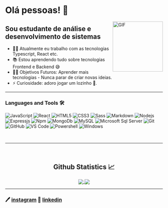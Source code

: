 # Olá pessoas! 🤙

<img align="right" alt="GIF" height="160px" src="https://media.giphy.com/media/du3J3cXyzhj75IOgvA/giphy.gif" />

## Sou estudante de análise e desenvolvimento de sistemas 

- 👨‍💻 Atualmente eu trabalho com as tecnologias Typescript, React etc.
- 📚 Estou aprendendo tudo sobre tecnologias Frontend e Backend 😅
- 💪🏼 Objetivos Futuros: Aprender mais tecnologias - Nunca parar de criar novas ideias.
- ⚡ Curiosidade: adoro jogar um lozinho 🎱.

---

### Languages and Tools 🛠 

![JavaScript](https://img.shields.io/badge/-JavaScript-%23F7DF1C?style=flat-square&logo=javascript&logoColor=000000&labelColor=%23F7DF1C&color=%23FFCE5A)
![React](https://img.shields.io/badge/-React-61DAFB?style=flat-square&logo=react&logoColor=ffffff)
![HTML5](https://img.shields.io/badge/-HTML5-%23E44D27?style=flat-square&logo=html5&logoColor=ffffff)
![CSS3](https://img.shields.io/badge/-CSS3-%231572B6?style=flat-square&logo=css3)
![Sass](https://img.shields.io/badge/-Sass-%23CC6699?style=flat-square&logo=sass&logoColor=ffffff)
![Markdown](https://img.shields.io/badge/-Markdown-000000?style=flat-square&logo=markdown)
![Nodejs](https://img.shields.io/badge/-Nodejs-339933?style=flat-square&logo=Node.js&logoColor=ffffff)
![Expressjs](https://img.shields.io/badge/-Expressjs-orange?style=flat-square&logo=expressjs&logoColor=black)
![Npm](https://img.shields.io/badge/-npm-CB3837?style=flat-square&logo=npm)
![MongoDb](https://img.shields.io/badge/-MongoDb-FFCA28?style=flat-square&logo=mongodb&logoColor=ffffff)
![MySQL](https://img.shields.io/badge/-MySQL-blue?style=flat-square&logo=mysql&logoColor=ffffff)
![Microsoft Sql Server](https://img.shields.io/badge/-Sql%20Server-CC2927?style=flat-square&logo=microsoft-sql-server&logoColor=ffffff)
![Git](https://img.shields.io/badge/-Git-%23F05032?style=flat-square&logo=git&logoColor=%23ffffff)
![GitHub](https://img.shields.io/badge/-GitHub-181717?style=flat-square&logo=github)
![VS Code](http://img.shields.io/badge/-VS%20Code-007ACC?style=flat-square&logo=visual-studio-code&logoColor=ffffff)
![Powershell](http://img.shields.io/badge/-Powershell-5391FE?style=flat-square&logo=powershell&logoColor=ffffff)
![Windows](http://img.shields.io/badge/-Windows-0078D6?style=flat-square&logo=windows&logoColor=ffffff)

<br/>

---

<br/>

  <h2 align="center"> Github Statistics 📈 </h2>
  
  <div align="center"> 
     <a href="">
      <img align="center" src="https://github-readme-stats-sigma-five.vercel.app/api?username=manemaria&show_icons=true&include_all_commits=true&count_private=true&theme=react&line_height=40" />
    </a>
    <a href="">
      <img align="center" src="https://github-readme-stats.vercel.app/api/top-langs/?username=manemaria&theme=react&line_height=40&hide=css"/>
    </a>
</div

<br/>

---

### 🖊️ [instagram](https://www.instagram.com/cesar__dml/) 🔨 [linkedin](www.linkedin.com/in/cesar-damasceno) ### 


  


